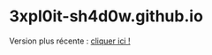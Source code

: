 # 3xpl0it-sh4d0w.github.io

<p>Version plus récente : <a href="https://3xpl0it-sh4d0w.rf.gd">cliquer ici !</a>

